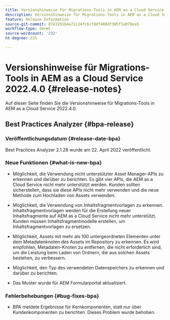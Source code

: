 ```yaml
---
title: Versionshinweise für Migrations-Tools in AEM as a Cloud Service 2022.4.0
description: Versionshinweise für Migrations-Tools in AEM as a Cloud Service 2022.4.0
feature: Release Information
source-git-commit: 87e3291b4a72c24fc6cf8df488df305f1a078ea5
workflow-type: tm+mt
source-wordcount: '232'
ht-degree: 31%

---
```


# Versionshinweise für Migrations-Tools in AEM as a Cloud Service 2022.4.0 {#release-notes}

Auf dieser Seite finden Sie die Versionshinweise für Migrations-Tools in AEM as a Cloud Service 2022.4.0.

## Best Practices Analyzer {#bpa-release}

### Veröffentlichungsdatum {#release-date-bpa}

Best Practices Analyzer 2.1.28 wurde am 22. April 2022 veröffentlicht.

### Neue Funktionen {#what-is-new-bpa}

* Möglichkeit, die Verwendung nicht unterstützter Asset Manager-APIs zu erkennen und darüber zu berichten. Es gibt vier APIs, die AEM as a Cloud Service nicht mehr unterstützt werden. Kunden sollten sicherstellen, dass sie diese APIs nicht mehr verwenden und die neue Methode zum Hochladen von Assets verwenden.

* Möglichkeit, die Verwendung von Inhaltsfragmentvorlagen zu erkennen. Inhaltsfragmentvorlagen werden für die Erstellung neuer Inhaltsfragmente auf AEM as a Cloud Service nicht mehr unterstützt. Kunden müssen Inhaltsfragmentmodelle erstellen, um Inhaltsfragmentvorlagen zu ersetzen.

* Möglichkeit, Assets mit mehr als 100 untergeordneten Elementen unter dem Metadatenknoten des Assets im Repository zu erkennen. Es wird empfohlen, Metadaten-Knoten zu entfernen, die nicht erforderlich sind, um die Leistung beim Laden von Ordnern, die aus solchen Assets bestehen, zu verbessern.

* Möglichkeit, den Typ des verwendeten Datenspeichers zu erkennen und darüber zu berichten.

* Das Muster wurde für AEM Formularportal aktualisiert.

### Fehlerbehebungen {#bug-fixes-bpa}

* BPA meldete Ergebnisse für Kernkomponenten, statt nur über Kundenkomponenten zu berichten. Dieses Problem wurde behoben.